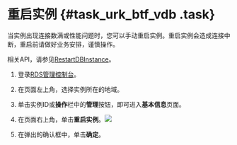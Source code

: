 # 重启实例 {#task_urk_btf_vdb .task}

当实例出现连接数满或性能问题时，您可以手动重启实例。重启实例会造成连接中断，重启前请做好业务安排，谨慎操作。

相关API，请参见[RestartDBInstance](../cn.zh-CN/API参考/实例管理/RestartDBInstance.md#)。

1.  登录[RDS管理控制台](https://rds.console.aliyun.com/)。 
2.  在页面左上角，选择实例所在的地域。 
3.  单击实例ID或**操作**栏中的**管理**按钮，即可进入**基本信息**页面。 
4.   在页面右上角，单击**重启实例**。![](http://static-aliyun-doc.oss-cn-hangzhou.aliyuncs.com/assets/img/7881/154694167410248_zh-CN.png)

 
5.  在弹出的确认框中，单击**确定**。 

